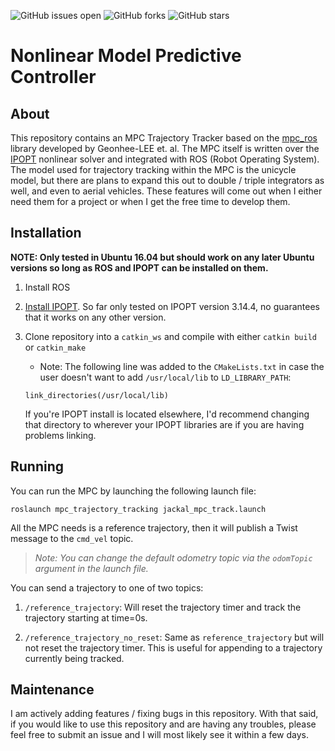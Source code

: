 ![GitHub issues open](https://img.shields.io/github/issues/nocholasrift/mpc_trajectory_tracking)
![GitHub forks](https://img.shields.io/github/forks/nocholasrift/mpc_trajectory_tracking)
![GitHub stars](https://img.shields.io/github/stars/nocholasrift/mpc_trajectory_tracking)

# Nonlinear Model Predictive Controller

## About
This repository contains an MPC Trajectory Tracker based on the [mpc_ros](https://github.com/Geonhee-LEE/mpc_ros) library developed by Geonhee-LEE et. al. The MPC itself is written over the [IPOPT](https://coin-or.github.io/Ipopt/) nonlinear solver and integrated with ROS (Robot Operating System). The model used for trajectory tracking within the MPC is the unicycle model, but there are plans to expand this out to double / triple integrators as well, and even to aerial vehicles. These features will come out when I either need them for a project or when I get the free time to develop them.

## Installation
**NOTE: Only tested in Ubuntu 16.04 but should work on any later Ubuntu versions so long as ROS and IPOPT can be installed on them.**

1. Install ROS

2. [Install IPOPT](https://coin-or.github.io/Ipopt/INSTALL.html). So far only tested on IPOPT version 3.14.4, no guarantees that it works on any other version.

3. Clone repository into a `catkin_ws` and compile with either `catkin build` or `catkin_make`
    - Note: The following line was added to the `CMakeLists.txt` in case the user doesn't want to add `/usr/local/lib` to `LD_LIBRARY_PATH`:
    ```
    link_directories(/usr/local/lib)
    ```
    If you're IPOPT install is located elsewhere, I'd recommend changing that directory to wherever your IPOPT libraries are if you are having problems linking.

## Running

You can run the MPC by launching the following launch file: 
```
roslaunch mpc_trajectory_tracking jackal_mpc_track.launch
```

All the MPC needs is a reference trajectory, then it will publish a Twist message to the `cmd_vel` topic.

>   *Note: You can change the default odometry topic via the `odomTopic` argument in the launch file.*

You can send a trajectory to one of two topics:
    
1. `/reference_trajectory`: Will reset the trajectory timer and track the trajectory starting at time=0s.

2. `/reference_trajectory_no_reset`: Same as `reference_trajectory` but will not reset the trajectory timer. This is useful for appending to a trajectory currently being tracked.

## Maintenance

I am actively adding features / fixing bugs in this repository. With that said, if you would like to use this repository and are having any troubles, please feel free to submit an issue and I will most likely see it within a few days.
